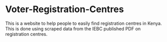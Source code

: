 Voter-Registration-Centres
==========================

This is a website to help people to easily find registration centres in Kenya. This is done using scraped data from the IEBC published PDF on registration centres.